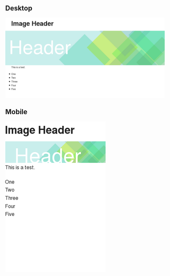 ## Desktop

![Desktop Screenshot](res/desktop.png)

## Mobile

![Mobile Screenshot](res/mobile.png)
